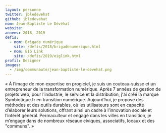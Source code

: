 ```yaml
---
layout: personne
twitter: jbledevehat
github: jbledevehat
nom: Jean-Baptiste Le Dévéhat
website:
annees: 2018, 2019
defis: 
  - nom: Brigade numérique
    site: /defis/2018/brigadenumerique.html
  - nom: EIG Link
    site: /defis/2019/eiglink.html
profil: Designer 
images:
  - /img/communaute/jean-baptiste-le-devehat.png
---
```


« À l’image de mon expertise en progiciel, je suis un
couteau-suisse et un entrepreneur de la transformation
numérique. Après 7 années de gestion de projets web, pour l’industrie,
le service et la distribution, j'ai créé la marque
Symbiotique.fr en transition numérique. Aujourd’hui, je propose des
méthodes et des outils durables, où les utilisateurs sont en capacité
d’élaborer leurs solutions, offrant ainsi un cadre à l’innovation
sociale et l’intérêt général. Permaculteur et engagé dans les villes
en transition, je m’engage dans de nombreux réseaux 
civiques, associatifs, locaux et des "communs". »
